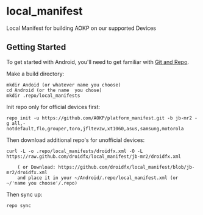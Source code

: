 local_manifest
======================

Local Manifest for building AOKP on our supported Devices

Getting Started
---------------

To get started with Android, you'll need to get
familiar with [Git and Repo](http://source.android.com/download/using-repo).

Make a build directory:

	mkdir Andoid (or whatever name you choose)
	cd Android (or the name  you chose)
	mkdir .repo/local_manifests

Init repo only for official devices first:

    repo init -u https://github.com/AOKP/platform_manifest.git -b jb-mr2 -g all,-notdefault,flo,grouper,toro,jfltevzw,xt1060,asus,samsung,motorola

Then download additional repo's for unofficial devices:

    curl -L -o .repo/local_manifests/droidfx.xml -O -L https://raw.github.com/droidfx/local_manifest/jb-mr2/droidfx.xml
 
    	( or Download: https://github.com/droidfx/local_manifest/blob/jb-mr2/droidfx.xml
		and place it in your ~/Android/.repo/local_manifest.xml (or ~/'name you choose'/.repo)

Then sync up:

    repo sync
